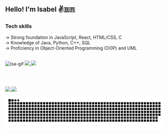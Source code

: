 ## Hello! I'm Isabel ✌️🇧🇷  

### Tech skills  
-> Strong foundation in JavaScript, React, HTML/CSS, C
<br/>-> Knowledge of Java, Python, C++, SQL
<br/>-> Proficiency in Object-Oriented Programming (OOP) and UML

<br/>

  <img alt="isa-gif" height="200" src="https://cdn.discordapp.com/attachments/845086001616912394/1340379707073626192/gifmaker_me.gif?ex=67b22561&is=67b0d3e1&hm=aa7ec92c3bcbbe168acd0f6670e660c1ce7c773cb481216b6ce92cd1c453ed4f&"/>

  <a href="mailto:isabel.irigon01@gmail.com">
    <img src="https://img.shields.io/badge/-Gmail-%23333?style=for-the-badge&logo=gmail&logoColor=white" target="_blank">
  </a>
  <a href="https://www.linkedin.com/in/isabel-irigon-salaberry-b414671a4/" target="_blank">
    <img src="https://img.shields.io/badge/-LinkedIn-%230077B5?style=for-the-badge&logo=linkedin&logoColor=white" target="_blank">
  </a>

<br/><br/>

<div>
  <a href="https://github.com/isalaberry">
    <img height="180em" align="center" src="https://github-readme-stats.vercel.app/api?username=isalaberry&show_icons=true&theme=material-palenight&include_all_commits=true&count_private=true"/>
    <img height="180em" align="center" src="https://github-readme-stats.vercel.app/api/top-langs/?username=isalaberry&layout=compact&langs_count=16&theme=material-palenight"/>
  </a>
</div>

![snake gif](https://github.com/isalaberry/isalaberry/blob/output/github-snake-dark.svg)




